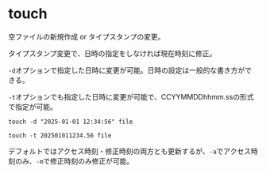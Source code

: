 # touch

空ファイルの新規作成 or タイプスタンプの変更。

タイプスタンプ変更で、日時の指定をしなければ現在時刻に修正。

`-d`オプションで指定した日時に変更が可能。日時の設定は一般的な書き方ができる。

`-t`オプションでも指定した日時に変更が可能で、CCYYMMDDhhmm.ssの形式で指定が可能。

```
touch -d "2025-01-01 12:34:56" file

touch -t 202501011234.56 file
```

デフォルトではアクセス時刻・修正時刻の両方とも更新するが、`-a`でアクセス時刻のみ、`-m`で修正時刻のみ修正が可能。

